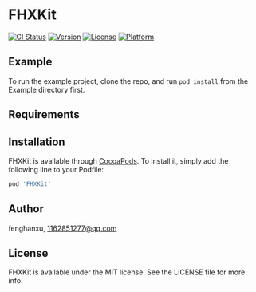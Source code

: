 # FHXKit

[![CI Status](https://img.shields.io/travis/fenghanxu/FHXKit.svg?style=flat)](https://travis-ci.org/fenghanxu/FHXKit)
[![Version](https://img.shields.io/cocoapods/v/FHXKit.svg?style=flat)](https://cocoapods.org/pods/FHXKit)
[![License](https://img.shields.io/cocoapods/l/FHXKit.svg?style=flat)](https://cocoapods.org/pods/FHXKit)
[![Platform](https://img.shields.io/cocoapods/p/FHXKit.svg?style=flat)](https://cocoapods.org/pods/FHXKit)

## Example

To run the example project, clone the repo, and run `pod install` from the Example directory first.

## Requirements

## Installation

FHXKit is available through [CocoaPods](https://cocoapods.org). To install
it, simply add the following line to your Podfile:

```ruby
pod 'FHXKit'
```

## Author

fenghanxu, 1162851277@qq.com

## License

FHXKit is available under the MIT license. See the LICENSE file for more info.
